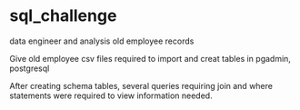 # sql_challenge
data engineer and analysis old employee records

Give old employee csv files required to import and creat tables in pgadmin, postgresql 

After creating schema tables, several queries requiring join and where statements were 
required to view information needed.
